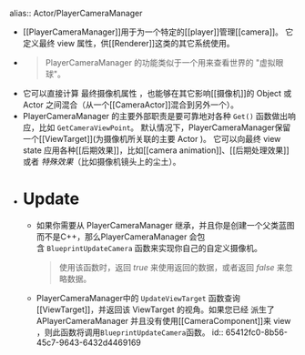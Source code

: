 alias:: Actor/PlayerCameraManager

- [[PlayerCameraManager]]用于为一个特定的[[player]]管理[[camera]]。
  它定义最终 view 属性，供[[Renderer]]这类的其它系统使用。
- >PlayerCameraManager 的功能类似于一个用来查看世界的 "虚拟眼球"。
- 它可以直接计算 最终摄像机属性 ，也能够在其它影响[[摄像机]]的 Object 或 Actor 之间混合（从一个[[CameraActor]]混合到另外一个）。
- PlayerCameraManager 的主要外部职责是要可靠地对各种 `Get()` 函数做出响应，比如 `GetCameraViewPoint`。
  默认情况下，PlayerCameraManager保留一个[[ViewTarget]](为摄像机所关联的主要 Actor )。
  它可以向最终 view state 应用各种[[后期效果]]，比如[[camera animation]]、[[后期处理效果]]或者 *特殊效果*（比如摄像机镜头上的尘土）。
- # Update
	- 如果你需要从 PlayerCameraManager 继承，并且你是创建一个父类蓝图而不是C++，那么PlayerCameraManager 会包含 `BlueprintUpdateCamera` 函数来实现你自己的自定义摄像机。
	  >使用该函数时，返回 *true* 来使用返回的数据，或者返回 *false* 来忽略数据。
	- PlayerCameraManager中的 `UpdateViewTarget` 函数查询[[ViewTarget]]，并返回该 ViewTarget 的视角。如果您已经 派生了 APlayerCameraManager 并且没有使用[[CameraComponent]]来 view ，则此函数将调用`BlueprintUpdateCamera`函数。
	  id:: 65412fc0-8b56-45c7-9643-6432d4469169